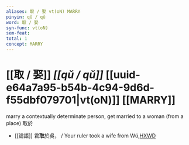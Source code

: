 ```yaml
---
aliases: 取 / 娶 vt(oN) MARRY
pinyin: qǔ / qǔ
word: 取 / 娶
syn-func: vt(oN)
sem-feat: 
total: 1
concept: MARRY 
---
```

# [[取 / 娶]] *[[qǔ / qǔ]]*  [[uuid-e64a7a95-b54b-4c94-9d6d-f55dbf079701|vt(oN)]] [[MARRY]]
marry a contextually determinate person, get married to a woman (from a place) 取於
 - [[論語]] 君**取**於吳， / Your ruler took a wife from Wú,[HXWD](https://hxwd.org/textview.html?location=KR1h0004_tls_007-37a.7)